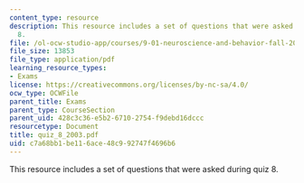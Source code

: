```yaml
---
content_type: resource
description: This resource includes a set of questions that were asked during quiz
  8.
file: /ol-ocw-studio-app/courses/9-01-neuroscience-and-behavior-fall-2003/c7a68bb1be116ace48c992747f4696b6_quiz_8_2003.pdf
file_size: 13853
file_type: application/pdf
learning_resource_types:
- Exams
license: https://creativecommons.org/licenses/by-nc-sa/4.0/
ocw_type: OCWFile
parent_title: Exams
parent_type: CourseSection
parent_uid: 428c3c36-e5b2-6710-2754-f9debd16dccc
resourcetype: Document
title: quiz_8_2003.pdf
uid: c7a68bb1-be11-6ace-48c9-92747f4696b6
---
```

This resource includes a set of questions that were asked during quiz 8.